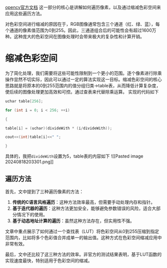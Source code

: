 [opencv官方文档](https://docs.opencv.org/4.8.0/db/da5/tutorial_how_to_scan_images.html)
这一部分的核心是讲解如何遍历像素，以及通过缩减色彩空间来应用这些遍历方法。

对色彩空间进行缩减的原因在于，RGB图像通常包含三个通道（红、绿、蓝），每个通道的像素值范围为0到255。因此，三通道组合后的可能性会有超过1600万种。这种庞大的色彩空间在图像处理时会带来极大的复杂性和计算开销。
# 缩减色彩空间
为了简化处理，我们需要将这些可能性限制到一个更小的范围。逐个像素进行除乘操作显然不切实际，因此可以通过一定的算法实现这一目标。缩减色彩空间的核心思路就是将原本的0到255范围内的值分组归类->table表，从而降低计算复杂度，使后续的图像处理更加高效和可控。通过查表来代替除乘运算。
实现的代码如下
```cpp
uchar table[256];

for (int i = 0; i < 256; ++i)

{

table[i] = (uchar)(divideWith * (i/divideWith));

cout<<(int)table[i]<<" ";

}
```

具体的，我把`divideWith`设置为5，table表的内容如下
![[Pasted image 20240818203301.png]]
## 遍历方法
首先，文中提到了三种遍历像素的方法：

1. **传统的C语言风格遍历**：这种方法效率最高，但需要手动处理内存和指针。
2. **基于迭代器的遍历**：这种方法更加安全，能够避免参数错误的风险，适合大部分情况下的使用。
3. **基于动态地址计算的遍历**：虽然这种方法存在，但实用性不强。

文章中重点展示了如何通过一个查找表（LUT）将色彩空间从0到255压缩到指定范围内，比如将多个色彩值合并成单一的输出值。这种方式在色彩空间缩减应用中非常有效。

最后，文中还比较了这三种方法的效率。非官方的测试结果表明，基于LUT函数的实现速度最快，特别适用于色彩空间的缩减。